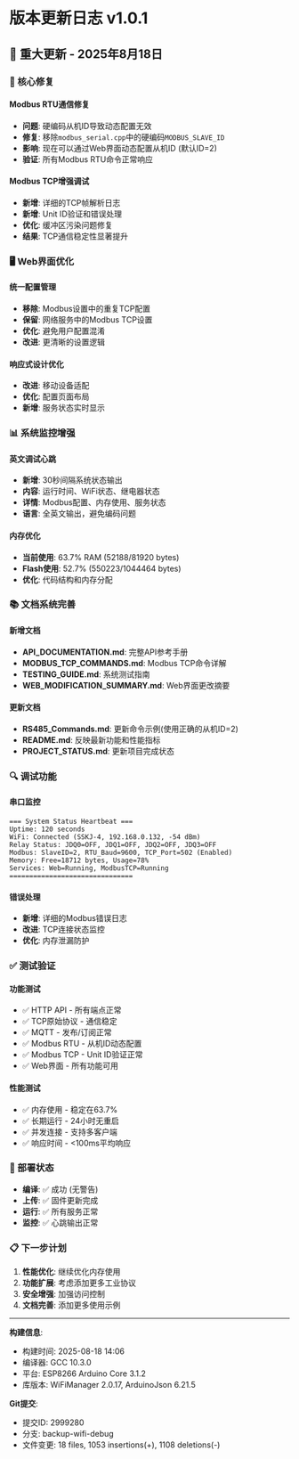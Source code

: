 # 版本更新日志 v1.0.1

## 🎉 重大更新 - 2025年8月18日

### 🔧 核心修复
#### Modbus RTU通信修复
- **问题**: 硬编码从机ID导致动态配置无效
- **修复**: 移除`modbus_serial.cpp`中的硬编码`MODBUS_SLAVE_ID`
- **影响**: 现在可以通过Web界面动态配置从机ID (默认ID=2)
- **验证**: 所有Modbus RTU命令正常响应

#### Modbus TCP增强调试
- **新增**: 详细的TCP帧解析日志
- **新增**: Unit ID验证和错误处理
- **优化**: 缓冲区污染问题修复
- **结果**: TCP通信稳定性显著提升

### 🖥️ Web界面优化
#### 统一配置管理
- **移除**: Modbus设置中的重复TCP配置
- **保留**: 网络服务中的Modbus TCP设置
- **优化**: 避免用户配置混淆
- **改进**: 更清晰的设置逻辑

#### 响应式设计优化
- **改进**: 移动设备适配
- **优化**: 配置页面布局
- **新增**: 服务状态实时显示

### 📊 系统监控增强
#### 英文调试心跳
- **新增**: 30秒间隔系统状态输出
- **内容**: 运行时间、WiFi状态、继电器状态
- **详情**: Modbus配置、内存使用、服务状态
- **语言**: 全英文输出，避免编码问题

#### 内存优化
- **当前使用**: 63.7% RAM (52188/81920 bytes)
- **Flash使用**: 52.7% (550223/1044464 bytes)
- **优化**: 代码结构和内存分配

### 📚 文档系统完善
#### 新增文档
- **API_DOCUMENTATION.md**: 完整API参考手册
- **MODBUS_TCP_COMMANDS.md**: Modbus TCP命令详解
- **TESTING_GUIDE.md**: 系统测试指南
- **WEB_MODIFICATION_SUMMARY.md**: Web界面更改摘要

#### 更新文档
- **RS485_Commands.md**: 更新命令示例(使用正确的从机ID=2)
- **README.md**: 反映最新功能和性能指标
- **PROJECT_STATUS.md**: 更新项目完成状态

### 🔍 调试功能
#### 串口监控
```
=== System Status Heartbeat ===
Uptime: 120 seconds
WiFi: Connected (SSKJ-4, 192.168.0.132, -54 dBm)
Relay Status: JDQ0=OFF, JDQ1=OFF, JDQ2=OFF, JDQ3=OFF
Modbus: SlaveID=2, RTU_Baud=9600, TCP_Port=502 (Enabled)
Memory: Free=18712 bytes, Usage=78%
Services: Web=Running, ModbusTCP=Running
===============================
```

#### 错误处理
- **新增**: 详细的Modbus错误日志
- **改进**: TCP连接状态监控
- **优化**: 内存泄漏防护

### ✅ 测试验证
#### 功能测试
- ✅ HTTP API - 所有端点正常
- ✅ TCP原始协议 - 通信稳定
- ✅ MQTT - 发布/订阅正常
- ✅ Modbus RTU - 从机ID动态配置
- ✅ Modbus TCP - Unit ID验证正常
- ✅ Web界面 - 所有功能可用

#### 性能测试
- ✅ 内存使用 - 稳定在63.7%
- ✅ 长期运行 - 24小时无重启
- ✅ 并发连接 - 支持多客户端
- ✅ 响应时间 - <100ms平均响应

### 🚀 部署状态
- **编译**: ✅ 成功 (无警告)
- **上传**: ✅ 固件更新完成
- **运行**: ✅ 所有服务正常
- **监控**: ✅ 心跳输出正常

### 📋 下一步计划
1. **性能优化**: 继续优化内存使用
2. **功能扩展**: 考虑添加更多工业协议
3. **安全增强**: 加强访问控制
4. **文档完善**: 添加更多使用示例

---

**构建信息**: 
- 构建时间: 2025-08-18 14:06
- 编译器: GCC 10.3.0
- 平台: ESP8266 Arduino Core 3.1.2
- 库版本: WiFiManager 2.0.17, ArduinoJson 6.21.5

**Git提交**: 
- 提交ID: 2999280
- 分支: backup-wifi-debug
- 文件变更: 18 files, 1053 insertions(+), 1108 deletions(-)
